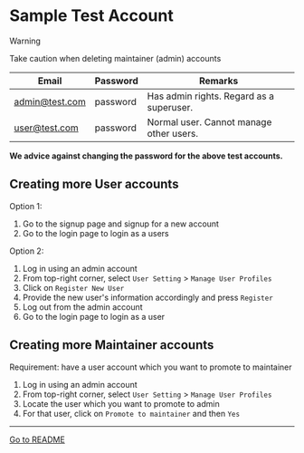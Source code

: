 # Sample Test Account

> [!WARNING]
> Take caution when deleting maintainer (admin) accounts

| Email          | Password | Remarks                                  |
| -------------- | -------- | ---------------------------------------- |
| admin@test.com | password | Has admin rights. Regard as a superuser. |
| user@test.com  | password | Normal user. Cannot manage other users.  |

**We advice against changing the password for the above test accounts.**

## Creating more User accounts

Option 1:

1. Go to the signup page and signup for a new account
2. Go to the login page to login as a users

Option 2:

1. Log in using an admin account
2. From top-right corner, select `User Setting` > `Manage User Profiles`
3. Click on `Register New User`
4. Provide the new user's information accordingly and press `Register`
5. Log out from the admin account
6. Go to the login page to login as a user

## Creating more Maintainer accounts

Requirement: have a user account which you want to promote to maintainer

1. Log in using an admin account
2. From top-right corner, select `User Setting` > `Manage User Profiles`
3. Locate the user which you want to promote to admin
4. For that user, click on `Promote to maintainer` and then `Yes`

---

[Go to README](../README.md)

